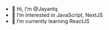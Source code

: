- 👋 Hi, I’m @Jayantq
- 👀 I’m interested in JavaScript, NextJS
- 🌱 I’m currently learning ReactJS
<!---
Jayantq/Jayantq is a ✨ special ✨ repository because its `README.md` (this file) appears on your GitHub profile.
You can click the Preview link to take a look at your changes.
--->
